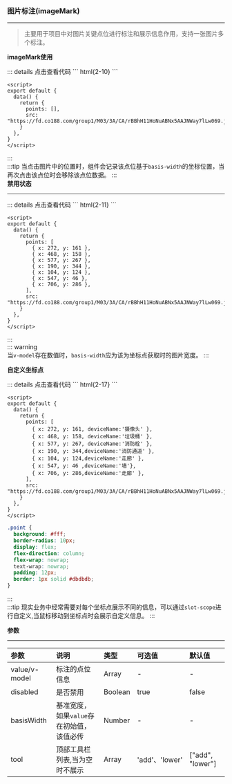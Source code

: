 ### 图片标注(imageMark) 
***  
>主要用于项目中对图片关键点位进行标注和展示信息作用，支持一张图片多个标注。  

**imageMark使用**  

<ImageMark-Default/>    
::: details 点击查看代码
``` html{2-10}
<template>
  <div style="width: 800px">
    <me-image-mark
      :src="src"
      v-model="points"
      :basis-width="800"
    >
    </me-image-mark>
    获取到的点位： {{ points }}
  </div>
</template>
```  

``` js{5-6}
<script>
export default {
  data() {
    return {
      points: [],
      src: "https://fd.co188.com/group1/M03/3A/CA/rBBhH11HoNuABNx5AAJNWay7lLw069.jpg",
    }
  },
}
</script>
```
:::  
:::tip
当点击图片中的位置时，组件会记录该点位基于<code>basis-width</code>的坐标位置，当再次点击该点位时会移除该点位数据。
:::  
**禁用状态** 
***  
<ImageMark-Disabled/>    
::: details 点击查看代码
``` html{2-11}
<template>
  <div style="width: 500px">
    <me-image-mark
      :src="src"
      v-model="points"
      :basis-width="800"
      :disabled="true"
    >
    </me-image-mark>
    获取到的点位： {{ points }}
  </div>
</template>
```  

``` js{5-14}
<script>
export default {
  data() {
    return {
      points: [
        { x: 272, y: 161 },
        { x: 468, y: 158 },
        { x: 577, y: 267 },
        { x: 190, y: 344 },
        { x: 104, y: 124 },
        { x: 547, y: 46 },
        { x: 706, y: 286 },
      ],
      src: "https://fd.co188.com/group1/M03/3A/CA/rBBhH11HoNuABNx5AAJNWay7lLw069.jpg",
    }
  },
}
</script>
```
:::  
::: warning  
当<code>v-model</code>存在数值时，<code>basis-width</code>应为该为坐标点获取时的图片宽度。
:::  

**自定义坐标点**  

<ImageMark-Custom/>    
::: details 点击查看代码
``` html{2-17}
<template>
  <div style="width: 500px">
    <me-image-mark
      :src="src"
      v-model="points"
      :basis-width="800"
      :disabled="true"
    >
      <template slot-scope="{ point }">
        <div class="point">
          <div>x坐标：{{ point.x }}</div>
          <div>Y坐标：{{ point.y }}</div>
          <div>设备名称：{{ point.deviceName }}</div>
        </div>
      </template>
    </me-image-mark>
  </div>
</template>
```  

``` js{5-14}
<script>
export default {
  data() {
    return {
      points: [
        { x: 272, y: 161, deviceName:'摄像头' },
        { x: 468, y: 158, deviceName:'垃圾桶' },
        { x: 577, y: 267, deviceName:'消防栓' },
        { x: 190, y: 344,deviceName:'消防通道' },
        { x: 104, y: 124,deviceName:'走廊' },
        { x: 547, y: 46 ,deviceName:'墙'},
        { x: 706, y: 286,deviceName:'走廊' },
      ],
      src: "https://fd.co188.com/group1/M03/3A/CA/rBBhH11HoNuABNx5AAJNWay7lLw069.jpg",
    }
  },
}
</script>
```  
```css
.point {
  background: #fff;
  border-radius: 10px;
  display: flex;
  flex-direction: column;
  flex-wrap: nowrap;
  text-wrap: nowrap;
  padding: 12px;
  border: 1px solid #dbdbdb;
}
```
:::  
:::tip
现实业务中经常需要对每个坐标点展示不同的信息，可以通过<code>slot-scope</code>进行自定义,当鼠标移动到坐标点时会展示自定义信息。
:::  

**参数**
***
参数|说明|类型|可选值|默认值
:---|:---|:---|:---|:---
value/v-model|标注的点位信息|Array|-|-
disabled|是否禁用|Boolean|true|false
basisWidth|基准宽度，如果<code>value</code>存在初始值，该值必传|Number|-|-
tool|顶部工具栏列表,当为空时不展示|Array|'add'、'lower'|["add", "lower"]